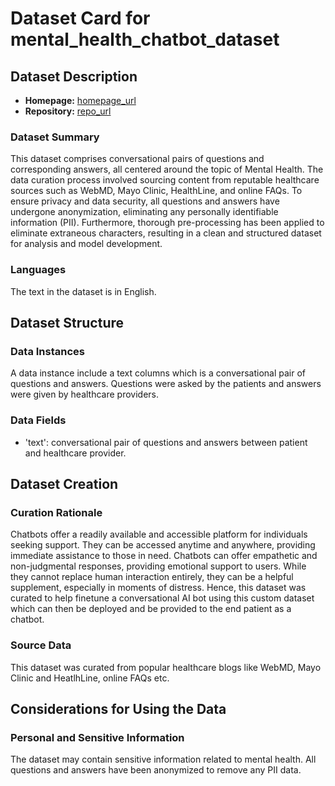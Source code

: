 

# Dataset Card for mental_health_chatbot_dataset

## Dataset Description

- **Homepage:** [homepage_url](https://huggingface.co/datasets/heliosbrahma/mental_health_chatbot_dataset)
- **Repository:** [repo_url](https://huggingface.co/datasets/heliosbrahma/mental_health_chatbot_dataset/tree/main)

### Dataset Summary

This dataset comprises conversational pairs of questions and corresponding answers, all centered around the topic of Mental Health. The data curation process involved sourcing content from reputable healthcare sources such as WebMD, Mayo Clinic, HealthLine, and online FAQs. To ensure privacy and data security, all questions and answers have undergone anonymization, eliminating any personally identifiable information (PII). Furthermore, thorough pre-processing has been applied to eliminate extraneous characters, resulting in a clean and structured dataset for analysis and model development.

### Languages

The text in the dataset is in English.

## Dataset Structure

### Data Instances

A data instance include a text columns which is a conversational pair of questions and answers. Questions were asked by the patients and answers were given by healthcare providers.

### Data Fields

- 'text': conversational pair of questions and answers between patient and healthcare provider.

## Dataset Creation

### Curation Rationale

Chatbots offer a readily available and accessible platform for individuals seeking support. They can be accessed anytime and anywhere, providing immediate assistance to those in need. Chatbots can offer empathetic and non-judgmental responses, providing emotional support to users. While they cannot replace human interaction entirely, they can be a helpful supplement, especially in moments of distress. Hence, this dataset was curated to help finetune a conversational AI bot using this custom dataset which can then be deployed and be provided to the end patient as a chatbot.

### Source Data

This dataset was curated from popular healthcare blogs like WebMD, Mayo Clinic and HeatlhLine, online FAQs etc.

## Considerations for Using the Data

### Personal and Sensitive Information

The dataset may contain sensitive information related to mental health. All questions and answers have been anonymized to remove any PII data.

